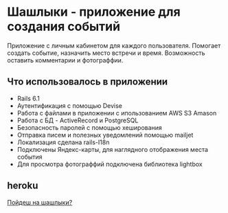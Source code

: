 # Шашлыки - приложение для создания событий
Приложение с личным кабинетом для каждого пользователя. Помогает создать событие, назначить место встречи и время. Возможность оставить комментарии и фотограффии.

## Что использовалось в приложении
- Rails 6.1
- Аутентификация с помощью Devise
- Работа с файлами в приложении с ипользованием AWS S3 Amason
- Работа с БД - ActiveRecord и PostgreSQL
- Безопасность паролей с помощью хеширования
- Отправка писем и полезных уведомлений помощью mailjet
- Локализация сделана rails-I18n
- Подключены Яндекс-карты, для наглядного отображения места события
- Для просмотра фотограффий подключена библиотека lightbox

## heroku
[Пойдеш на шашлыки?](https://megakebabs.herokuapp.com/)
